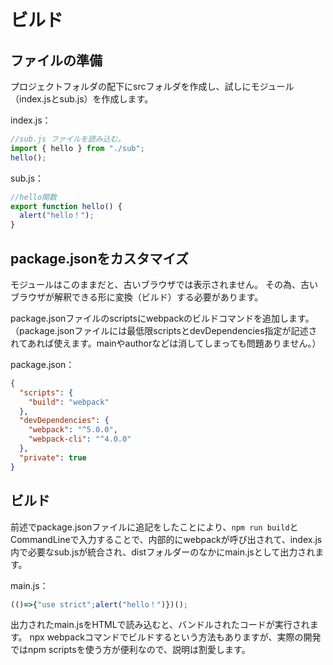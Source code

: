 # ビルド

## ファイルの準備

プロジェクトフォルダの配下にsrcフォルダを作成し、試しにモジュール（index.jsとsub.js）を作成します。

index.js：

```js
//sub.js ファイルを読み込む。
import { hello } from "./sub"; 
hello();
```

sub.js：

```js
//hello関数
export function hello() {
  alert("hello！");
}
```

## package.jsonをカスタマイズ

モジュールはこのままだと、古いブラウザでは表示されません。
その為、古いブラウザが解釈できる形に変換（ビルド）する必要があります。

package.jsonファイルのscriptsにwebpackのビルドコマンドを追加します。
（package.jsonファイルには最低限scriptsとdevDependencies指定が記述されてあれば使えます。mainやauthorなどは消してしまっても問題ありません。）

package.json：

```json
{
  "scripts": {
    "build": "webpack"
  },
  "devDependencies": {
    "webpack": "^5.0.0",
    "webpack-cli": "^4.0.0"
  },
  "private": true
}
```

## ビルド
前述でpackage.jsonファイルに追記をしたことにより、`npm run build`とCommandLineで入力することで、内部的にwebpackが呼び出されて、index.js内で必要なsub.jsが統合され、distフォルダーのなかにmain.jsとして出力されます。

main.js：

```js
(()=>{"use strict";alert("hello！")})();
```

出力されたmain.jsをHTMLで読み込むと、バンドルされたコードが実行されます。
npx webpackコマンドでビルドするという方法もありますが、実際の開発ではnpm scriptsを使う方が便利なので、説明は割愛します。
